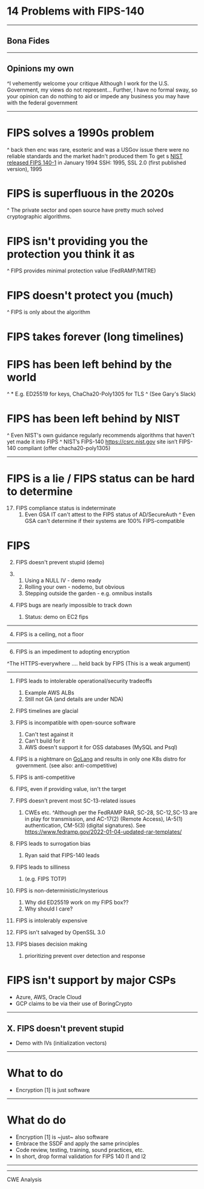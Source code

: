 # 14 Problems with FIPS-140

---


## Bona Fides


---

## Opinions my own


^I vehemently welcome your critique
Although I work for the U.S. Government, my views
do not represent...
Further, I have no formal sway, so your opinion
can do nothing to aid or impede any business you
may have with the federal government

---

# FIPS solves a 1990s problem 

^ back then enc was rare, esoteric and was a USGov issue
there were no reliable standards and the market hadn't produced them
To get s
[NIST released FIPS 140-1](https://tsapps.nist.gov/publication/get_pdf.cfm?pub_id=917970) in January 1994
SSH: 1995, SSL 2.0 (first published version), 1995

# FIPS is superfluous in the 2020s

^ The private sector and open source 
have pretty much solved cryptographic algorithms. 

# FIPS isn't providing you the protection you think it as

^ FIPS provides minimal protection value (FedRAMP/MITRE)

# FIPS doesn't protect you (much)

^ FIPS is only about the algorithm

# FIPS takes forever  (long timelines)

# FIPS has been left behind by the world

^ * E.g. ED25519 for keys, ChaCha20-Poly1305 for TLS
^ (See Gary's Slack)

# FIPS has been left behind by NIST

^ Even NIST's own guidance regularly 
recommends algorithms that haven't 
yet made it into FIPS 
^ NIST’s FIPS-140 https://csrc.nist.gov site isn’t FIPS-140 compliant (offer chacha20-poly1305)


--- 

# FIPS is a lie / FIPS status can be hard to determine

17. FIPS compliance status is indeterminate
    1.  Even GSA IT can't attest to the FIPS status of AD/SecureAuth
^ Even GSA can't determine if their systems 
are 100% FIPS-compatible

# FIPS 



2. FIPS doesn't prevent stupid (demo)
3. 
   1. Using a NULL IV - demo ready
   2. Rolling your own - nodemo, but obvious
   3. Stepping outside the garden - e.g. omnibus installs

1. FIPS bugs are nearly impossible to track down
   1. Status: demo on EC2 fips

---

4. FIPS is a ceiling, not a floor

---

6. FIPS is an impediment to adopting encryption 

^The HTTPS-everywhere  .... held back by FIPS 
(This is a weak argument)

---

1. FIPS leads to intolerable operational/security tradeoffs
   1. Example AWS ALBs
   2. Still not GA (and details are under NDA)

2.  FIPS timelines are glacial

3.  FIPS is incompatible with open-source software
    1.  Can't test against it
    2.  Can't build for it
    3.  AWS doesn't support it for OSS databases (MySQL and Psql)


4.  FIPS is a nightmare on [GoLang](https://github.com/golang/go/issues/33281) and results in only one K8s distro for government. (see also: anti-competitive)


11. FIPS is anti-competitive


13. FIPS, even if providing value, isn't the target 

14. FIPS doesn't prevent most SC-13-related issues
    1.  CWEs etc.
^Although per the FedRAMP RAR, SC-28, SC-12,SC-13 are in play for transmission, and AC-17(2) (Remote Access), IA-5(1) authentication, CM-5(3) (digital signatures). See https://www.fedramp.gov/2022-01-04-updated-rar-templates/


15. FIPS leads to surrogation bias
    1.  Ryan said that FIPS-140 leads

16. FIPS leads to silliness 
    1.  (e.g. FIPS TOTP)

18. FIPS is non-deterministic/mysterious
    1.  Why did ED25519 work on my FIPS box??
    2.  Why should I care?


19. FIPS is intolerably expensive

20. FIPS isn't salvaged by OpenSSL 3.0

21. FIPS biases decision making 
    1.  prioritizing prevent over detection and response


# FIPS isn't support by major CSPs
* Azure, AWS, Oracle Cloud
* GCP claims to be via their use of BoringCrypto
---

## X. FIPS doesn't prevent stupid

* Demo with IVs (initialization vectors)

---
# What to do

* Encryption [1] is just software

---

# What do do

* Encryption [1] is ~just~ also software
* Embrace the SSDF and apply the same principles
* Code review, testing, training, sound practices, etc.
* In short, drop formal validation for FIPS 140 l1 and l2

---





---


CWE Analysis

